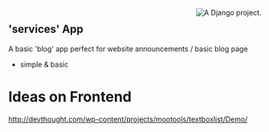<a href="http://www.djangoproject.com/" >
	<img src="https://www.djangoproject.com/m/img/badges/djangoproject120x25.gif" border="0" alt="A Django project." title="A Django project." style="float: right;" />
</a>

## 'services' App

A basic 'blog' app perfect for website announcements / basic blog page

- simple & basic



# Ideas on Frontend
http://devthought.com/wp-content/projects/mootools/textboxlist/Demo/

